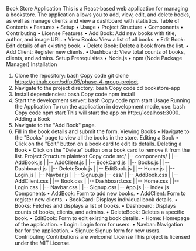 Book Store Application
This is a React-based web application for managing a bookstore. The application allows you to add, view, edit, and delete books, as well as manage clients and view a dashboard with statistics.
Table of Contents
•	Features
•	Setup
•	Usage
•	Project Structure
•	Components
•	Contributing
•	License
Features
•	Add Book: Add new books with title, author, and image URL.
•	View Books: View a list of all books.
•	Edit Book: Edit details of an existing book.
•	Delete Book: Delete a book from the list.
•	Add Client: Register new clients.
•	Dashboard: View total counts of books, clients, and admins.
Setup
Prerequisites
•	Node.js
•	npm (Node Package Manager)
Installation
1.	Clone the repository:
bash
Copy code
git clone https://github.com/sdfpt05/phase-4-group-project.
2.	Navigate to the project directory:
bash
Copy code
cd bookstore-app
3.	Install dependencies:
bash
Copy code
npm install
4.	Start the development server:
bash
Copy code
npm start
Usage
Running the Application
To run the application in development mode, use:
bash
Copy code
npm start
This will start the app on http://localhost:3000.
Adding a Book
1.	Navigate to the "Add Book" page.
2.	Fill in the book details and submit the form.
Viewing Books
•	Navigate to the "Books" page to view all the books in the store.
Editing a Book
•	Click on the "Edit" button on a book card to edit its details.
Deleting a Book
•	Click on the "Delete" button on a book card to remove it from the list.
Project Structure
plaintext
Copy code
src/
|-- components/
|   |-- AddBook.js
|   |-- AddClient.js
|   |-- BookCard.js
|   |-- Books.js
|   |-- Dashboard.js
|   |-- DeleteBook.js
|   |-- EditBook.js
|   |-- Home.js
|   |-- Login.js
|   |-- Navbar.js
|   |-- Signup.js
|-- css/
|   |-- AddBook.css
|   |-- AddClient.css
|   |-- Book.css
|   |-- Dashboard.css
|   |-- Home.css
|   |-- Login.css
|   |-- Navbar.css
|   |-- Signup.css
|-- App.js
|-- index.js
Components
•	AddBook: Form to add new books.
•	AddClient: Form to register new clients.
•	BookCard: Displays individual book details.
•	Books: Fetches and displays a list of books.
•	Dashboard: Displays counts of books, clients, and admins.
•	DeleteBook: Deletes a specific book.
•	EditBook: Form to edit existing book details.
•	Home: Homepage of the application.
•	Login: Login form for users.
•	Navbar: Navigation bar for the application.
•	Signup: Signup form for new users.
Contributing
Contributions are welcome! 
License
This project is licensed under the MIT License.

